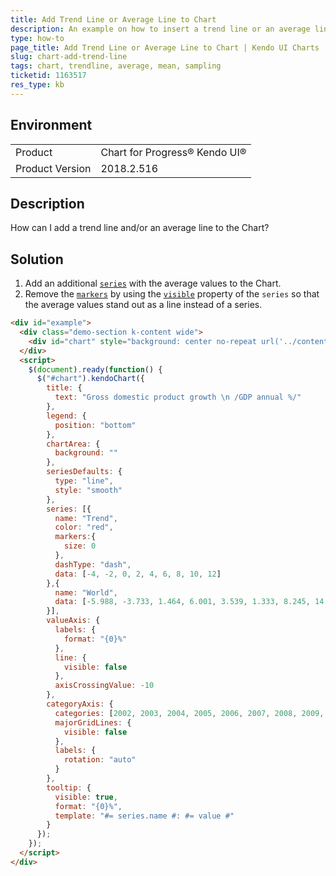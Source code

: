 ```yaml
---
title: Add Trend Line or Average Line to Chart
description: An example on how to insert a trend line or an average line in a Kendo UI Chart.
type: how-to
page_title: Add Trend Line or Average Line to Chart | Kendo UI Charts
slug: chart-add-trend-line
tags: chart, trendline, average, mean, sampling
ticketid: 1163517
res_type: kb
---
```


## Environment

<table>
 <tr>
  <td>Product</td>
  <td>Chart for Progress® Kendo UI®</td>
 </tr>
 <tr>
	 <td>Product Version</td>
	 <td>2018.2.516</td>
 </tr>
</table>

## Description

How can I add a trend line and/or an average line to the Chart?

## Solution

1. Add an additional [`series`](https://docs.telerik.com/kendo-ui/api/javascript/dataviz/ui/chart/configuration/series) with the average values to the Chart.
2. Remove the [`markers`](https://docs.telerik.com/kendo-ui/api/javascript/dataviz/ui/chart/configuration/series.markers) by using the [`visible`](https://docs.telerik.com/kendo-ui/api/javascript/dataviz/ui/chart/configuration/series.markers.visible) property of the `series` so that the average values stand out as a line instead of a series.

```html
<div id="example">
  <div class="demo-section k-content wide">
    <div id="chart" style="background: center no-repeat url('../content/shared/styles/world-map.png');"></div>
  </div>
  <script>
    $(document).ready(function() {
      $("#chart").kendoChart({
        title: {
          text: "Gross domestic product growth \n /GDP annual %/"
        },
        legend: {
          position: "bottom"
        },
        chartArea: {
          background: ""
        },
        seriesDefaults: {
          type: "line",
          style: "smooth"
        },
        series: [{
          name: "Trend",
          color: "red",
          markers:{
            size: 0
          },
          dashType: "dash",
          data: [-4, -2, 0, 2, 4, 6, 8, 10, 12]
        },{
          name: "World",
          data: [-5.988, -3.733, 1.464, 6.001, 3.539, 1.333, 8.245, 14.339, 10.727]
        }],
        valueAxis: {
          labels: {
            format: "{0}%"
          },
          line: {
            visible: false
          },
          axisCrossingValue: -10
        },
        categoryAxis: {
          categories: [2002, 2003, 2004, 2005, 2006, 2007, 2008, 2009, 2010, 2011],
          majorGridLines: {
            visible: false
          },
          labels: {
            rotation: "auto"
          }
        },
        tooltip: {
          visible: true,
          format: "{0}%",
          template: "#= series.name #: #= value #"
        }
      });
    });
  </script>
</div>
```
